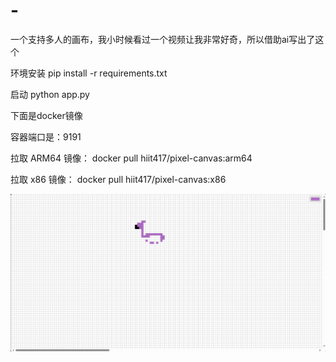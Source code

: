 # -
一个支持多人的画布，我小时候看过一个视频让我非常好奇，所以借助ai写出了这个

环境安装
pip install -r requirements.txt

启动
python app.py

下面是docker镜像

容器端口是：9191

拉取 ARM64 镜像：
docker pull hiit417/pixel-canvas:arm64

拉取 x86 镜像：
docker pull hiit417/pixel-canvas:x86

![效果图](https://github.com/fhgfhgfj/-/blob/main/效果.png)
